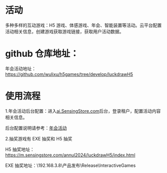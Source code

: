 # 活动

多种多样的互动游戏：H5 游戏、体感游戏、年会、智能装置等活动。云平台配置活动相关信息，创建游戏获取游戏链接，获取用户活动数据。

# github 仓库地址：

年会活动地址：https://github.com/wulixu/h5games/tree/develop/luckdrawH5

# 使用流程

1.年会活动后台配置：进入[ai.SensingStore.com](https://ai.sensingstore.com/)后台，登录租户，配置活动内容相关信息。

后台配置说明请参考：[年会活动](https://github.com/troncell/SensingDocs/blob/main/Docs/Activity/%E5%B9%B4%E4%BC%9A%E6%B4%BB%E5%8A%A8.md)

2.抽奖游戏有 EXE 抽奖和 H5 抽奖

H5 抽奖地址：https://m.sensingstore.com/annul2024/luckdrawH5/index.html

EXE 抽奖地址：\\192.168.3.8\产品发布\Release\InteractiveGames
